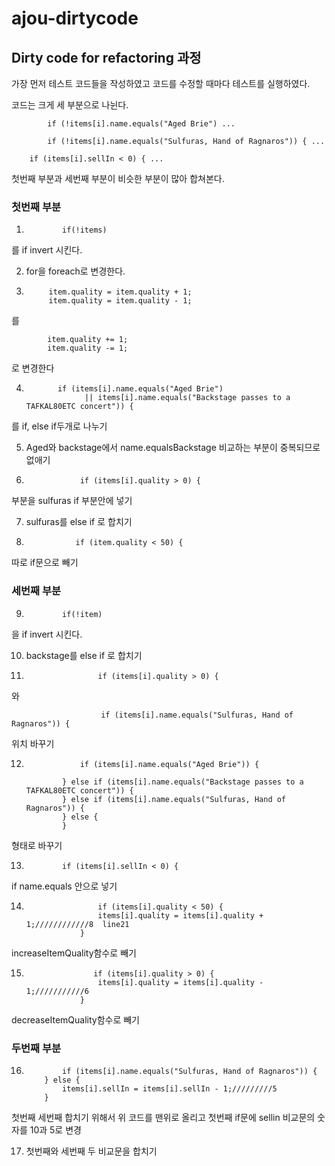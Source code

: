 # ajou-dirtycode
## Dirty code for refactoring 과정

가장 먼저 테스트 코드들을 작성하였고 코드를 수정할 때마다 테스트를 실행하였다.

코드는 크게 세 부분으로 나뉜다. 

            if (!items[i].name.equals("Aged Brie") ...
	    
            if (!items[i].name.equals("Sulfuras, Hand of Ragnaros")) { ...         
	    
	    if (items[i].sellIn < 0) { ...

첫번째 부분과 세번째 부분이 비슷한 부분이 많아 합쳐본다.

### 첫번째 부분
1.             if(!items) 
를 if invert 시킨다.

2. for을 foreach로 변경한다.

3.          item.quality = item.quality + 1;
            item.quality = item.quality - 1;
를

            item.quality += 1;
            item.quality -= 1;
로 변경한다

4.            if (items[i].name.equals("Aged Brie")
                    || items[i].name.equals("Backstage passes to a TAFKAL80ETC concert")) {
를 if, else if두개로 나누기

5. Aged와 backstage에서 name.equalsBackstage 비교하는 부분이 중복되므로 없애기

6.                 if (items[i].quality > 0) {
부분을 sulfuras if 부분안에 넣기

7. sulfuras를 else if 로 합치기

8.                if (item.quality < 50) { 
따로 if문으로 빼기

### 세번째 부분
9.             if(!item)
을 if invert 시킨다.

10. backstage를 else if 로 합치기

11.                     if (items[i].quality > 0) {
와

                        if (items[i].name.equals("Sulfuras, Hand of Ragnaros")) {
위치 바꾸기

12.                 if (items[i].name.equals("Aged Brie")) {

                } else if (items[i].name.equals("Backstage passes to a TAFKAL80ETC concert")) {
                } else if (items[i].name.equals("Sulfuras, Hand of Ragnaros")) {
                } else {
                }
형태로 바꾸기

13.             if (items[i].sellIn < 0) {
if name.equals 안으로 넣기

14.                     if (items[i].quality < 50) {
                        items[i].quality = items[i].quality + 1;////////////8  line21
                    }
increaseItemQuality함수로 빼기

15.                    if (items[i].quality > 0) {
                        items[i].quality = items[i].quality - 1;///////////6
                    }
decreaseItemQuality함수로 빼기

### 두번째 부분
16.             if (items[i].name.equals("Sulfuras, Hand of Ragnaros")) {
            } else {
                items[i].sellIn = items[i].sellIn - 1;/////////5
            }
첫번째 세번째 합치기 위해서 위 코드를 맨위로 올리고 첫번째 if문에 sellin 비교문의 숫자를 10과 5로 변경

17. 첫번째와 세번째 두 비교문을 합치기



